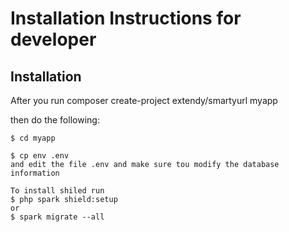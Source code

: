 Installation Instructions for developer
=======================================


Installation
-------------

After you run
composer create-project extendy/smartyurl myapp

then do the following:

    $ cd myapp

    $ cp env .env
    and edit the file .env and make sure tou modify the database information

    To install shiled run	   
    $ php spark shield:setup
    or
    $ spark migrate --all
